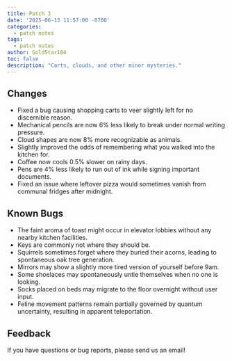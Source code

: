 ```yaml
---
title: Patch 3
date: '2025-06-13 11:57:00 -0700'
categories:
  - patch notes
tags:
  - patch notes
author: GoldStar184
toc: false
description: "Carts, clouds, and other minor mysteries."
---
```


## Changes
- Fixed a bug causing shopping carts to veer slightly left for no discernible reason.
- Mechanical pencils are now 6% less likely to break under normal writing pressure.
- Cloud shapes are now 8% more recognizable as animals.
- Slightly improved the odds of remembering what you walked into the kitchen for.
- Coffee now cools 0.5% slower on rainy days.
- Pens are 4% less likely to run out of ink while signing important documents.
- Fixed an issue where leftover pizza would sometimes vanish from communal fridges after midnight.

## Known Bugs
- The faint aroma of toast might occur in elevator lobbies without any nearby kitchen facilities.
- Keys are commonly not where they should be.
- Squirrels sometimes forget where they buried their acorns, leading to spontaneous oak tree generation.
- Mirrors may show a slightly more tired version of yourself before 9am.
- Some shoelaces may spontaneously untie themselves when no one is looking.
- Socks placed on beds may migrate to the floor overnight without user input.
- Feline movement patterns remain partially governed by quantum uncertainty, resulting in apparent teleportation.

## Feedback
If you have questions or bug reports, please send us an email!
